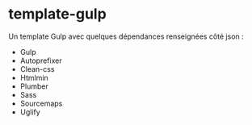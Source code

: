 # template-gulp

Un template Gulp avec quelques dépendances renseignées côté json :

- Gulp
- Autoprefixer
- Clean-css
- Htmlmin
- Plumber
- Sass
- Sourcemaps
- Uglify
